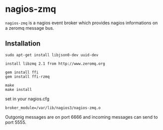 # nagios-zmq

`nagios-zmq` is a nagios event broker which provides nagios informations
on a zeromq message bus.


## Installation

	sudo apt-get install libjson0-dev uuid-dev

	install libzmq 2.1 from http://www.zeromq.org

	gem install ffi
	gem install ffi-rzmq

	make
	make install

set in your nagios.cfg

	broker_module=/var/lib/nagios3/nagios-zmq.o

Outgonig messages are on port 6666 and incoming messages can send to port 5555.


